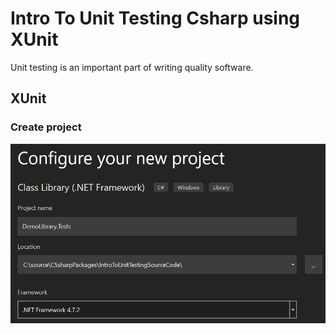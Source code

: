 # Intro To Unit Testing Csharp using XUnit

Unit testing is an important part of writing quality software.


## XUnit

### Create project

<img src="/pictures/test_project.png" title="upload"  width="800">
